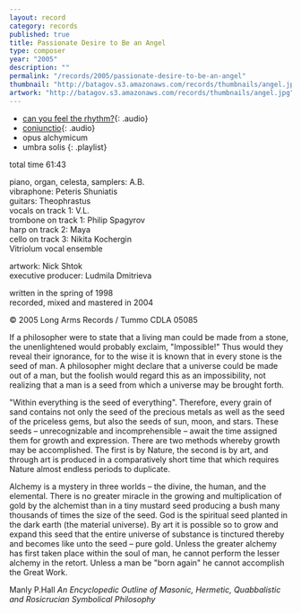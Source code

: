 ```yaml
---
layout: record
category: records
published: true
title: Passionate Desire to Be an Angel
type: composer
year: "2005"
description: ""
permalink: "/records/2005/passionate-desire-to-be-an-angel"
thumbnail: "http://batagov.s3.amazonaws.com/records/thumbnails/angel.jpg"
artwork: "http://batagov.s3.amazonaws.com/records/thumbnails/angel.jpg"
---
```


- [can you feel the rhythm?](http://batagov.s3.amazonaws.com/records/sounds/can_you_feel.mp3){: .audio}
- [coniunctio](http://batagov.s3.amazonaws.com/records/sounds/coniunctio.mp3){: .audio}
- opus alchymicum 
- umbra solis
{: .playlist}

total time 61:43

piano, organ, celesta, samplers: A.B.  
vibraphone: Peteris Shuniatis  
guitars: Theophrastus  
vocals on track 1: V.L.  
trombone on track 1: Philip Spagyrov  
harp on track 2: Maya  
cello on track 3: Nikita Kochergin  
Vitriolum vocal ensemble  

artwork: Nick Shtok  
executive producer: Ludmila Dmitrieva  

written in the spring of 1998  
recorded, mixed and mastered in 2004  
  
© 2005 Long Arms Records / Tummo CDLA 05085  

If a philosopher were to state that a living man could be made from a stone, the unenlightened would probably exclaim, "Impossible!" Thus would they reveal their ignorance, for to the wise it is known that in every stone is the seed of man. A philosopher might declare that a universe could be made out of a man, but the foolish would regard this as an impossibility, not realizing that a man is a seed from which a universe may be brought forth.  

"Within everything is the seed of everything". Therefore, every grain of sand contains not only the seed of the precious metals as well as the seed of the priceless gems, but also the seeds of sun, moon, and stars. These seeds – unrecognizable and incomprehensible – await the time assigned them for growth and expression. There are two methods whereby growth may be accomplished. The first is by Nature, the second is by art, and through art is produced in a comparatively short time that which requires Nature almost endless periods to duplicate.

Alchemy is a mystery in three worlds – the divine, the human, and the elemental.
There is no greater miracle in the growing and multiplication of gold by the alchemist than in a tiny mustard seed producing a bush many thousands of times the size of the seed. God is the spiritual seed planted in the dark earth (the material universe). By art it is possible so to grow and expand this seed that the entire universe of substance is tinctured thereby and becomes like unto the seed – pure gold. Unless the greater alchemy has first taken place within the soul of man, he cannot perform the lesser alchemy in the retort. Unless a man be "born again" he cannot accomplish the Great Work.

Manly P.Hall
_An Encyclopedic Outline of Masonic, Hermetic, 
Quabbalistic and Rosicrucian Symbolical Philosophy_